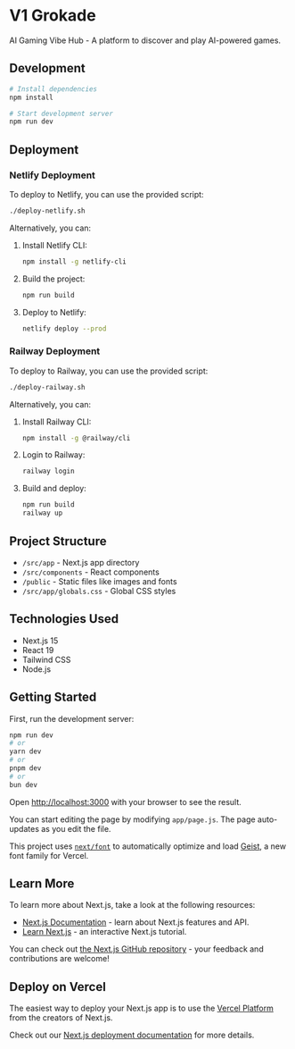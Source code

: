 # V1 Grokade

AI Gaming Vibe Hub - A platform to discover and play AI-powered games.

## Development

```bash
# Install dependencies
npm install

# Start development server
npm run dev
```

## Deployment

### Netlify Deployment

To deploy to Netlify, you can use the provided script:

```bash
./deploy-netlify.sh
```

Alternatively, you can:

1. Install Netlify CLI:
   ```bash
   npm install -g netlify-cli
   ```

2. Build the project:
   ```bash
   npm run build
   ```

3. Deploy to Netlify:
   ```bash
   netlify deploy --prod
   ```

### Railway Deployment

To deploy to Railway, you can use the provided script:

```bash
./deploy-railway.sh
```

Alternatively, you can:

1. Install Railway CLI:
   ```bash
   npm install -g @railway/cli
   ```

2. Login to Railway:
   ```bash
   railway login
   ```

3. Build and deploy:
   ```bash
   npm run build
   railway up
   ```

## Project Structure

- `/src/app` - Next.js app directory
- `/src/components` - React components
- `/public` - Static files like images and fonts
- `/src/app/globals.css` - Global CSS styles

## Technologies Used

- Next.js 15
- React 19
- Tailwind CSS
- Node.js

## Getting Started

First, run the development server:

```bash
npm run dev
# or
yarn dev
# or
pnpm dev
# or
bun dev
```

Open [http://localhost:3000](http://localhost:3000) with your browser to see the result.

You can start editing the page by modifying `app/page.js`. The page auto-updates as you edit the file.

This project uses [`next/font`](https://nextjs.org/docs/app/building-your-application/optimizing/fonts) to automatically optimize and load [Geist](https://vercel.com/font), a new font family for Vercel.

## Learn More

To learn more about Next.js, take a look at the following resources:

- [Next.js Documentation](https://nextjs.org/docs) - learn about Next.js features and API.
- [Learn Next.js](https://nextjs.org/learn) - an interactive Next.js tutorial.

You can check out [the Next.js GitHub repository](https://github.com/vercel/next.js) - your feedback and contributions are welcome!

## Deploy on Vercel

The easiest way to deploy your Next.js app is to use the [Vercel Platform](https://vercel.com/new?utm_medium=default-template&filter=next.js&utm_source=create-next-app&utm_campaign=create-next-app-readme) from the creators of Next.js.

Check out our [Next.js deployment documentation](https://nextjs.org/docs/app/building-your-application/deploying) for more details.
